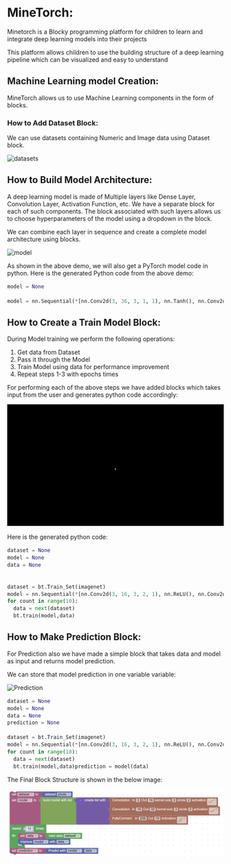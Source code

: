 # MineTorch:

Minetorch is a Blocky programming platform for children to learn and integrate deep learning models into their projects

This platform allows children to use the building structure of a deep learning pipeline which can be visualized and easy to understand

## Machine Learning model Creation:

MineTorch allows us to use Machine Learning components in the form of blocks.

### How to Add Dataset Block:

We can use datasets containing Numeric and Image data using Dataset block.

![datasets](Images/Datasets.gif)

## How to Build Model Architecture:

A deep learning model is made of Multiple layers like Dense Layer, Convolution Layer, Activation Function, etc. We have a separate block for each of such components. The block associated with such layers allows us to choose hyperparameters of the model using a dropdown in the block.  

We can combine each layer in sequence and create a complete model architecture using blocks.

![model](Images/Model.gif)

As shown in the above demo, we will also get a PyTorch model code in python. Here is the generated Python code from the above demo:

```python
model = None

model = nn.Sequential(*[nn.Conv2d(3, 36, 3, 1, 1), nn.Tanh(), nn.Conv2d(36, 64, 3, 1, 1), nn.Tanh(), nn.Conv2d(64, 128, 3, 1, 1), nn.Tanh(), nn.Dense(512, 10)])
```

## How to Create a Train Model Block:

During Model training we perform the following operations:
1. Get data from Dataset
2. Pass it through the Model
3. Train Model using data for performance improvement
4. Repeat steps 1-3 with epochs times

For performing each of the above steps we have added blocks which takes input from the user and generates python code accordingly:

![Training](Images/Training.gif)

Here is the generated python code:

```python
dataset = None
model = None
data = None


dataset = bt.Train_Set(imagenet)
model = nn.Sequential(*[nn.Conv2d(3, 16, 3, 2, 1), nn.ReLU(), nn.Conv2d(16, 32, 3, 2, 1), nn.ReLU(), nn.Dense(256, 10)])
for count in range(10):
  data = next(dataset)
  bt.train(model,data)
```

## How to Make Prediction Block:

For Prediction also we have made a simple block that takes data and model as input and returns model prediction.

We can store that model prediction in one variable variable:

![Prediction](Images/Prediction.gif)

```python
dataset = None
model = None
data = None
prediction = None

dataset = bt.Train_Set(imagenet)
model = nn.Sequential(*[nn.Conv2d(3, 16, 3, 2, 1), nn.ReLU(), nn.Conv2d(16, 32, 3, 2, 1), nn.ReLU(), nn.Dense(256, 10)])
for count in range(10):
  data = next(dataset)
  bt.train(model,data)prediction = model(data)
```

The Final Block Structure is shown in the below image:

![final_block](Images/final_block.PNG)
